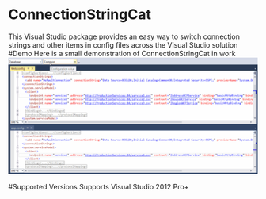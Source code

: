 # ConnectionStringCat
This Visual Studio package provides an easy way to switch connection strings and other items in config files across the Visual Studio solution
#Demo
Here is a small demonstration of ConnectionStringCat in work
![ConnectionStringCat Demo](https://github.com/RegiSV2/ConnectionStringCat/blob/master/doc/demo.gif)

#Supported Versions
Supports Visual Studio 2012 Pro+
